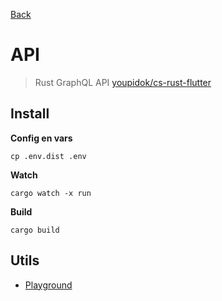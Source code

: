 [Back](../readme.md)

# API
> Rust GraphQL API [youpidok/cs-rust-flutter](https://hub.docker.com/repository/docker/youpidok/cs-rust-flutter/general)

## Install
**Config en vars**
```shell
cp .env.dist .env
```

**Watch**
```shell
cargo watch -x run
```

**Build**
```shell
cargo build
```

## Utils
- [Playground](http://localhost:8000/graphiql)
